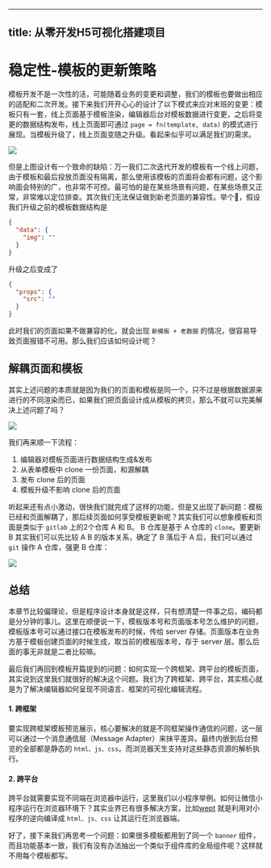 
---
title: 从零开发H5可视化搭建项目
---

# 稳定性-模板的更新策略
模板开发不是一次性的活，可能随着业务的变更和调整，我们的模板也要做出相应的适配和二次开发。接下来我们开开心心的设计了以下模式来应对末班的变更：模板只有一套，线上页面基于模板渲染，编辑器后台对模板数据进行变更，之后将变更的数据结构发布，线上页面即可通过 `page = fn(template, data)` 的模式进行展现。当模板升级了，线上页面变随之升级。看起来似乎可以满足我们的需求。

![](https://p6-juejin.byteimg.com/tos-cn-i-k3u1fbpfcp/064067948cc64703825cad3163cdf634~tplv-k3u1fbpfcp-watermark.image)

但是上图设计有一个致命的缺陷：万一我们二次迭代开发的模板有一个线上问题，由于模板和最后投放页面没有隔离，那么使用该模板的页面将会都有问题，这个影响面会特别的广，也非常不可控。最可怕的是在某些场景有问题，在某些场景又正常，非常难以定位排查。其次我们无法保证做到新老页面的兼容性。举个🌰，假设我们升级之前的模板数据结构是
```json
{
  "data": {
    "img": ""
  }
}
```
升级之后变成了
```json
{
  "props": {
    "src": ""
  }
}
```
此时我们的页面如果不做兼容的化，就会出现 `新模板 + 老数据` 的情况，很容易导致页面报错不可用。那么我们应该如何设计呢？

## 解耦页面和模板
其实上述问题的本质就是因为我们的页面和模板是同一个，只不过是根据数据源来进行的不同渲染而已，如果我们把页面设计成从模板的拷贝，那么不就可以完美解决上述问题了吗？

![](https://p3-juejin.byteimg.com/tos-cn-i-k3u1fbpfcp/458c1bef91bb42cab6023775e26e5507~tplv-k3u1fbpfcp-watermark.image)

我们再来顺一下流程：
1. 编辑器对模板页面进行数据结构生成&发布
2. 从表单模板中 clone 一份页面，和源解耦
3. 发布 clone 后的页面
4. 模板升级不影响 clone 后的页面

听起来还有点小激动，很快我们就完成了这样的功能，但是又出现了新问题：模板已经和页面解耦了，那后续页面如何享受模板更新呢？其实我们可以想象模板和页面是类似于 `gitlab` 上的2个仓库 A 和 B。 B 仓库是基于 A 仓库的 `clone`。要更新 B 其实我们可以先比较 A B 的版本关系，确定了 B 落后于 A 后，我们可以通过 `git` 操作 A 仓库，强更 B 仓库：

![](https://p6-juejin.byteimg.com/tos-cn-i-k3u1fbpfcp/accb8abfb78a449fbec9aa014d05f104~tplv-k3u1fbpfcp-watermark.image)

## 总结
本章节比较偏理论，但是程序设计本身就是这样，只有想清楚一件事之后，编码都是分分钟的事儿。这里在顺便说一下，模板版本号和页面版本号怎么维护的问题，模板版本号可以通过接口在模板发布的时候，传给 server 存储。页面版本在业务方基于模板创建页面的时候生成，取当前的模板版本号，存于 server 层。那么后面的事无非就是二者比较嘛。

最后我们再回到模板开篇提到的问题：如何实现一个跨框架、跨平台的模板页面，其实说到这里我们就很好的解决这个问题。我们为了跨框架、跨平台，其实核心就是为了解决编辑器如何呈现不同语言、框架的可视化编辑流程。

#### 1. 跨框架
要实现跨框架模板预览展示，核心要解决的就是不同框架操作通信的问题，这一层可以通过一个消息通信层（Message Adapter）来抹平差异。最终内嵌到后台预览的全部都是静态的 `html、js、css`。而浏览器天生支持对这些静态资源的解析执行。

#### 2. 跨平台
跨平台就需要实现不同端在浏览器中运行，这里我们以小程序举例。如何让微信小程序运行在浏览器环境下？其实业界已有很多解决方案，比如[wept](https://github.com/wetools/wept) 就是利用对小程序的逆向编译成 `html、js、css` 让其运行在浏览器端。

好了，接下来我们再思考一个问题：如果很多模板都用到了同一个 `banner` 组件，而且功能基本一致，我们有没有办法抽出一个类似于组件库的全局组件呢？这样就不用每个模板都写。

    